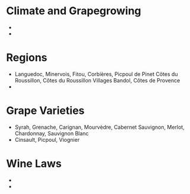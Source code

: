 Climate and Grapegrowing
===
+ 
+ 

Regions
===
+ Languedoc, Minervois, Fitou, Corbières, Picpoul de Pinet Côtes du Roussillon, Côtes du Roussillon Villages Bandol, Côtes de Provence
+ 

Grape Varieties
===
+ Syrah, Grenache, Carignan, Mourvèdre, Cabernet Sauvignon, Merlot, Chardonnay, Sauvignon Blanc
+ Cinsault, Picpoul, Viognier


Wine Laws
===
+ 
+ 